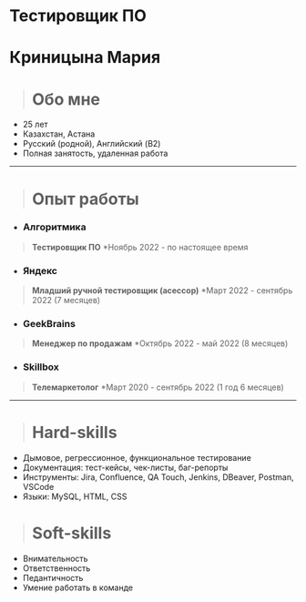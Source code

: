 # Тестировщик ПО 
# Криницына Мария

># Обо мне

+ 25 лет
+ Казахстан, Астана
+ Русский (родной), Английский (B2)
+ Полная занятость, удаленная работа
---

># Опыт работы

- ### Алгоритмика  
> **Тестировщик ПО**
> *Ноябрь 2022 - по настоящее время

- ### Яндекс 
> **Младший ручной тестировщик (асессор)**
> *Март 2022 - сентябрь 2022 (7 месяцев)

- ### GeekBrains 
> **Менеджер по продажам**
> *Октябрь 2022 - май 2022 (8 месяцев)

- ### Skillbox 
> **Телемаркетолог**
> *Март 2020 - сентябрь 2022 (1 год 6 месяцев)

---

># Hard-skills

+ Дымовое, регрессионное, функциональное тестирование
+ Документация: тест-кейсы, чек-листы, баг-репорты
+ Инструменты: Jira, Confluence, QA Touch, Jenkins, DBeaver, Postman, VSCode
+ Языки: MySQL, HTML, CSS

># Soft-skills

+ Внимательность
+ Ответственность
+ Педантичность
+ Умение работать в команде

